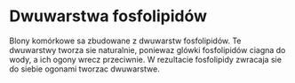 # Dwuwarstwa fosfolipidów

Blony komórkowe sa zbudowane z dwuwarstw fosfolipidów. Te dwuwarstwy tworza sie
naturalnie, poniewaz glówki fosfolipidów ciagna do wody, a ich ogony wrecz
przeciwnie. W rezultacie fosfolipidy zwracaja sie do siebie ogonami tworzac
dwuwarstwe.
